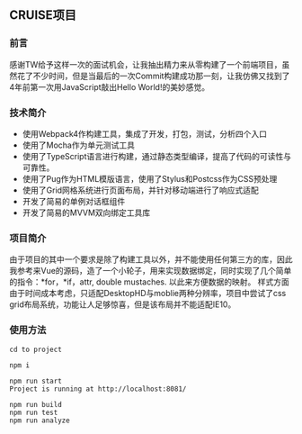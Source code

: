 ## CRUISE项目

### 前言

感谢TW给予这样一次的面试机会，让我抽出精力来从零构建了一个前端项目，虽然花了不少时间，但是当最后的一次Commit构建成功那一刻，让我仿佛又找到了4年前第一次用JavaScript敲出Hello World!的美妙感觉。

### 技术简介

- 使用Webpack4作构建工具，集成了开发，打包，测试，分析四个入口
- 使用了Mocha作为单元测试工具
- 使用了TypeScript语言进行构建，通过静态类型编译，提高了代码的可读性与可靠性。
- 使用了Pug作为HTML模版语言，使用了Stylus和Postcss作为CSS预处理
- 使用了Grid网格系统进行页面布局，并针对移动端进行了响应式适配
- 开发了简易的单例对话框组件
- 开发了简易的MVVM双向绑定工具库


### 项目简介

由于项目的其中一个要求是除了构建工具以外，并不能使用任何第三方的库，因此我参考来Vue的源码，造了一个小轮子，用来实现数据绑定，同时实现了几个简单的指令：*for，*if，attr, double mustaches. 以此来方便数据的映射。 
样式方面由于时间成本考虑，只适配DesktopHD与moblie两种分辨率，项目中尝试了css grid布局系统，功能让人足够惊喜，但是该布局并不能适配IE10。

### 使用方法

```
cd to project

npm i 

npm run start
Project is running at http://localhost:8081/

npm run build
npm run test
npm run analyze
```